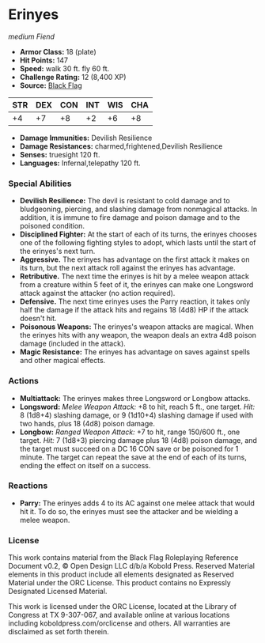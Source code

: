# Erinyes

*medium* *Fiend*

- **Armor Class:** 18 (plate)
- **Hit Points:** 147 
- **Speed:** walk 30 ft. fly 60 ft.
- **Challenge Rating:** 12 (8,400 XP)
- **Source:** [Black Flag](https://koboldpress.com/kpstore/product/tovrpg-pg-mv/)

| STR | DEX | CON | INT | WIS | CHA |
| --- | --- | --- | --- | --- | --- |
| +4 | +7 | +8 | +2 | +6 | +8 |

- **Damage Immunities:** Devilish Resilience
- **Damage Resistances:** charmed,frightened,Devilish Resilience
- **Senses:** truesight 120 ft.
- **Languages:** Infernal,telepathy 120 ft.

### Special Abilities

- **Devilish Resilience:** The devil is resistant to cold damage and to bludgeoning, piercing, and slashing damage from nonmagical attacks. In addition, it is immune to fire damage and poison damage and to the poisoned condition.
- **Disciplined Fighter:** At the start of each of its turns, the erinyes chooses one of the following fighting styles to adopt, which lasts until the start of the erinyes's next turn.
- **Aggressive.** The erinyes has advantage on the first attack it makes on its turn, but the next attack roll against the erinyes has advantage.
- **Retributive.** The next time the erinyes is hit by a melee weapon attack from a creature within 5 feet of it, the erinyes can make one Longsword attack against the attacker (no action required).
- **Defensive.** The next time erinyes uses the Parry reaction, it takes only half the damage if the attack hits and regains 18 (4d8) HP if the attack doesn't hit.
- **Poisonous Weapons:** The erinyes's weapon attacks are magical. When the erinyes hits with any weapon, the weapon deals an extra 4d8 poison damage (included in the attack).
- **Magic Resistance:** The erinyes has advantage on saves against spells and other magical effects.

### Actions

- **Multiattack:** The erinyes makes three Longsword or Longbow attacks.
- **Longsword:** _Melee Weapon Attack:_ +8 to hit, reach 5 ft., one target. _Hit:_ 8 (1d8+4) slashing damage, or 9 (1d10+4) slashing damage if used with two hands, plus 18 (4d8) poison damage.
- **Longbow:** _Ranged Weapon Attack:_ +7 to hit, range 150/600 ft., one target. _Hit:_ 7 (1d8+3) piercing damage plus 18 (4d8) poison damage, and the target must succeed on a DC 16 CON save or be poisoned for 1 minute. The target can repeat the save at the end of each of its turns, ending the effect on itself on a success.

### Reactions

- **Parry:** The erinyes adds 4 to its AC against one melee attack that would hit it. To do so, the erinyes must see the attacker and be wielding a melee weapon.


### License

This work contains material from the Black Flag Roleplaying Reference Document v0.2, © Open Design LLC d/b/a Kobold Press. Reserved Material elements in this product include all elements designated as Reserved Material under the ORC License. This product contains no Expressly Designated Licensed Material.

This work is licensed under the ORC License, located at the Library of Congress at TX 9-307-067, and available online at various locations including koboldpress.com/orclicense and others. All warranties are disclaimed as set forth therein.
